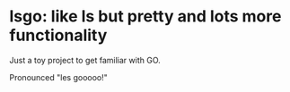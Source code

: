 # lsgo: like ls but pretty and lots more functionality
Just a toy project to get familiar with GO.

Pronounced "les gooooo!"

